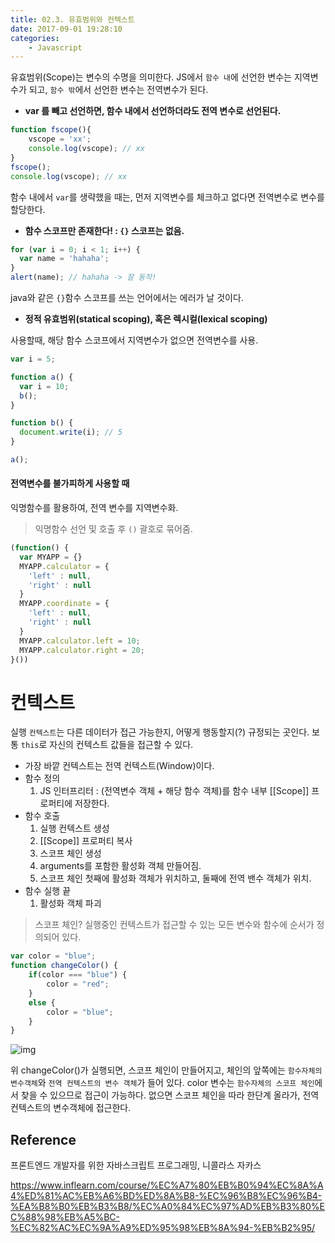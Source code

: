 ```yaml
---
title: 02.3. 유효범위와 컨텍스트
date: 2017-09-01 19:28:10
categories:
    - Javascript
---
```


유효범위(Scope)는 변수의 수명을 의미한다. JS에서 `함수 내`에 선언한 변수는 지역변수가 되고, `함수 밖`에서 선언한 변수는 전역변수가 된다.

- **var 를 빼고 선언하면, 함수 내에서 선언하더라도 전역 변수로 선언된다.**

````javascript
function fscope(){
	vscope = 'xx';
    console.log(vscope); // xx
}
fscope();
console.log(vscope); // xx
````

함수 내에서 `var`를 생략했을 때는, 먼저 지역변수를 체크하고 없다면 전역변수로 변수를 할당한다. 

- **함수 스코프만 존재한다! : `{}` 스코프는 없음.**

````javascript
for (var i = 0; i < 1; i++) {
  var name = 'hahaha';
}
alert(name); // hahaha -> 잘 동작!
````

java와 같은 `{}`함수 스코프를 쓰는 언어에서는 에러가 날 것이다.

- **정적 유효범위(statical scoping), 혹은 렉시컬(lexical scoping)**

사용할때, 해당 함수 스코프에서 지역변수가 없으면 전역변수를 사용.

````javascript
var i = 5;

function a() {
  var i = 10;
  b();
}

function b() {
  document.write(i); // 5
}

a();
````

#### 전역변수를 불가피하게 사용할 때

익명함수를 활용하여, 전역 변수를 지역변수화.

>  익명함수 선언 및 호출 후 `()` 괄호로 묶어줌.

````javascript
(function() {
  var MYAPP = {}
  MYAPP.calculator = {
    'left' : null,
    'right' : null
  }
  MYAPP.coordinate = {
    'left' : null,
    'right' : null
  }
  MYAPP.calculator.left = 10;
  MYAPP.calculator.right = 20;
}())
````

# 컨텍스트

실행 `컨텍스트`는 다른 데이터가 접근 가능한지, 어떻게 행동할지(?) 규정되는 곳인다. 보통 `this`로 자신의 컨텍스트 값들을 접근할 수 있다.

- 가장 바깥 컨텍스트는 전역 컨텍스트(Window)이다.
- 함수 정의
  1. JS 인터프리터 : (전역변수 객체 + 해당 함수 객체)를 함수 내부 [[Scope]] 프로퍼티에 저장한다.
- 함수 호출
  1. 실행 컨텍스트 생성
  2. [[Scope]] 프로퍼티 복사
  3. 스코프 체인 생성
  4. arguments를 포함한 활성화 객체 만들어짐.
  5. 스코프 체인 첫째에 활성화 객체가 위치하고, 둘째에 전역 밴수 객체가 위치.
- 함수 실행 끝
  1. 활성화 객체 파괴

> 스코프 체인? 실행중인 컨텍스트가 접근할 수 있는 모든 변수와 함수에 순서가 정의되어 있다.

````javascript
var color = "blue";
function changeColor() {
    if(color === "blue") {
        color = "red";
    }
  	else {
        color = "blue";
    }
}
````

![img](https://i.imgur.com/UEmXjTS.png)

위 changeColor()가 실행되면, 스코프 체인이 만들어지고, 체인의 앞쪽에는 `함수자체의 변수객체`와 `전역 컨텍스트의 변수 객체`가 들어 있다. color 변수는 `함수자체의 스코프 체인`에서 찾을 수 있으므로 접근이 가능하다. 없으면 스코프 체인을 따라 한단계 올라가, 전역 컨텍스트의 변수객체에 접근한다.

## Reference

프론트엔드 개발자를 위한 자바스크립트 프로그래밍, 니콜라스 자카스

https://www.inflearn.com/course/%EC%A7%80%EB%B0%94%EC%8A%A4%ED%81%AC%EB%A6%BD%ED%8A%B8-%EC%96%B8%EC%96%B4-%EA%B8%B0%EB%B3%B8/%EC%A0%84%EC%97%AD%EB%B3%80%EC%88%98%EB%A5%BC-%EC%82%AC%EC%9A%A9%ED%95%98%EB%8A%94-%EB%B2%95/